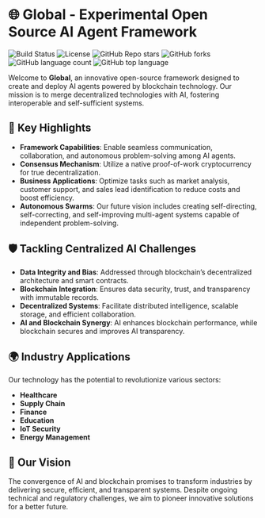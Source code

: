# 🌐 Global - Experimental Open Source AI Agent Framework

![Build Status](https://img.shields.io/github/actions/workflow/status/evadawnley/global/ci.yml)
![License](https://img.shields.io/github/license/evadawnley/global)
![GitHub Repo stars](https://img.shields.io/github/stars/evadawnley/global)
![GitHub forks](https://img.shields.io/github/forks/evadawnley/global)
![GitHub language count](https://img.shields.io/github/languages/count/evadawnley/global)
![GitHub top language](https://img.shields.io/github/languages/top/evadawnley/global)

Welcome to **Global**, an innovative open-source framework designed to create and deploy AI agents powered by blockchain technology. Our mission is to merge decentralized technologies with AI, fostering interoperable and self-sufficient systems.

## 🚀 Key Highlights

- **Framework Capabilities**: Enable seamless communication, collaboration, and autonomous problem-solving among AI agents.
- **Consensus Mechanism**: Utilize a native proof-of-work cryptocurrency for true decentralization.
- **Business Applications**: Optimize tasks such as market analysis, customer support, and sales lead identification to reduce costs and boost efficiency.
- **Autonomous Swarms**: Our future vision includes creating self-directing, self-correcting, and self-improving multi-agent systems capable of independent problem-solving.

## 🛡️ Tackling Centralized AI Challenges

- **Data Integrity and Bias**: Addressed through blockchain’s decentralized architecture and smart contracts.
- **Blockchain Integration**: Ensures data security, trust, and transparency with immutable records.
- **Decentralized Systems**: Facilitate distributed intelligence, scalable storage, and efficient collaboration.
- **AI and Blockchain Synergy**: AI enhances blockchain performance, while blockchain secures and improves AI transparency.

## 🌍 Industry Applications

Our technology has the potential to revolutionize various sectors:
- **Healthcare**
- **Supply Chain**
- **Finance**
- **Education**
- **IoT Security**
- **Energy Management**

## 🔮 Our Vision

The convergence of AI and blockchain promises to transform industries by delivering secure, efficient, and transparent systems. Despite ongoing technical and regulatory challenges, we aim to pioneer innovative solutions for a better future.
